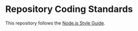 # Repository Coding Standards

This repository follows the [Node.js Style Guide](https://github.com/felixge/node-style-guide).
